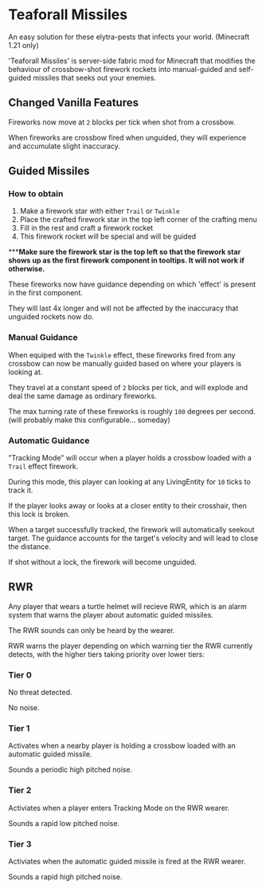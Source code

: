 # Teaforall Missiles
An easy solution for these elytra-pests that infects your world. (Minecraft 1.21 only)

'Teaforall Missiles' is server-side fabric mod for Minecraft that modifies the behaviour of crossbow-shot firework rockets into manual-guided and self-guided missiles that seeks out your enemies.

## Changed Vanilla Features
Fireworks now move at `2` blocks per tick when shot from a crossbow.

When fireworks are crossbow fired when unguided, they will experience and accumulate slight inaccuracy.

## Guided Missiles
### How to obtain
1. Make a firework star with either `Trail` or `Twinkle`
2. Place the crafted firework star in the top left corner of the crafting menu
3. Fill in the rest and craft a firework rocket
4. This firework rocket will be special and will be guided

*****Make sure the firework star is the top left so that the firework star shows up as the first firework component in tooltips. It will not work if otherwise.**

These fireworks now have guidance depending on which 'effect' is present in the first component.

They will last 4x longer and will not be affected by the inaccuracy that unguided rockets now do.

### Manual Guidance
When equiped with the `Twinkle` effect, these fireworks fired from any crossbow can now be manually guided based on where your players is looking at.

They travel at a constant speed of `2` blocks per tick, and will explode and deal the same damage as ordinary fireworks.

The max turning rate of these fireworks is roughly `100` degrees per second. (will probably make this configurable... someday)

### Automatic Guidance
"Tracking Mode" will occur when a player holds a crossbow loaded with a `Trail` effect firework.

During this mode, this player can looking at any LivingEntity for `10` ticks to track it. 

If the player looks away or looks at a closer entity to their crosshair, then this lock is broken.

When a target successfully tracked, the firework will automatically seekout target. The guidance accounts for the target's velocity and will lead to close the distance. 

If shot without a lock, the firework will become unguided.  

## RWR
Any player that wears a turtle helmet will recieve RWR, which is an alarm system that warns the player about automatic guided missiles.

The RWR sounds can only be heard by the wearer.

RWR warns the player depending on which warning tier the RWR currently detects, with the higher tiers taking priority over lower tiers:

### Tier 0
No threat detected.

No noise.

### Tier 1
Activates when a nearby player is holding a crossbow loaded with an automatic guided missile. 

Sounds a periodic high pitched noise.

### Tier 2
Activiates when a player enters Tracking Mode on the RWR wearer.

Sounds a rapid low pitched noise.

### Tier 3
Activiates when the automatic guided missile is fired at the RWR wearer.

Sounds a rapid high pitched noise.
